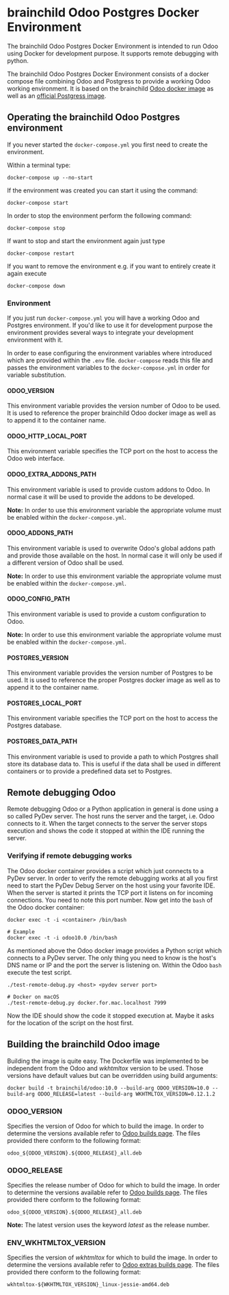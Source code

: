 # brainchild Odoo Postgres Docker Environment
The brainchild Odoo Postgres Docker Environment is intended to run Odoo using 
Docker for development purpose. It supports remote debugging with python.

The brainchild Odoo Postgres Docker Environment consists of a docker compose 
file combining Odoo and Postgress to provide a working Odoo working environment. 
It is based on the brainchild [Odoo docker image](https://hub.docker.com/r/brainchild/odoo) 
as well as an [official Postgress image](https://hub.docker.com/_/postgres/).

## Operating the brainchild Odoo Postgres environment
If you never started the `docker-compose.yml` you first need to create the environment.

Within a terminal type:

	docker-compose up --no-start

If the environment was created you can start it using the command:

	docker-compose start
	
In order to stop the environment perform the following command:

	docker-compose stop
	
If want to stop and start the environment again just type

	docker-compose restart
	
If you want to remove the environment e.g. if you want to entirely create it 
again execute

	docker-compose down

### Environment
If you just run `docker-compose.yml` you will have a working Odoo and Postgres
environment. If you'd like to use it for development purpose the environment
provides several ways to integrate your development environment with it.

In order to ease configuring the environment variables where introduced which 
are provided within the `.env` file. `docker-compose` reads this file and passes
the environment variables to the `docker-compose.yml` in order for variable 
substitution.

#### ODOO\_VERSION 
This environment variable provides the version number of Odoo to be used. It
is used to reference the proper brainchild Odoo docker image as well as to 
append it to the container name.

#### ODOO\_HTTP\_LOCAL\_PORT
This environment variable specifies the TCP port on the host to access the Odoo 
web interface.

#### ODOO\_EXTRA\_ADDONS\_PATH
This environment variable is used to provide custom addons to Odoo. In normal
case it will be used to provide the addons to be developed.

__Note:__ In order to use this environment variable the appropriate volume must
be enabled within the `docker-compose.yml`. 

#### ODOO\_ADDONS\_PATH
This environment variable is used to overwrite Odoo's global addons path and 
provide those available on the host. In normal case it will only be used if a 
different version of Odoo shall be used.

__Note:__ In order to use this environment variable the appropriate volume must
be enabled within the `docker-compose.yml`.

#### ODOO\_CONFIG\_PATH
This environment variable is used to provide a custom configuration to Odoo.

__Note:__ In order to use this environment variable the appropriate volume must
be enabled within the `docker-compose.yml`.

#### POSTGRES\_VERSION 
This environment variable provides the version number of Postgres to be used. It
is used to reference the proper Postgres docker image as well as to 
append it to the container name.

#### POSTGRES\_LOCAL\_PORT
This environment variable specifies the TCP port on the host to access the
Postgres database.

#### POSTGRES\_DATA\_PATH
This environment variable is used to provide a path to which Postgres shall 
store its database data to. This is useful if the data shall be used in 
different containers or to provide a predefined data set to Postgres.

## Remote debugging Odoo
Remote debugging Odoo or a Python application in general is done using a so 
called PyDev server. The host runs the server and the target, i.e. Odoo 
connects to it. When the target connects to the server the server stops 
execution and shows the code it stopped at within the IDE running the server.

### Verifying if remote debugging works
The Odoo docker container provides a script which just connects to a PyDev 
server. In order to verify the remote debugging works at all you first need 
to start the PyDev Debug Server on the host using your favorite IDE. When the 
server is started it prints the TCP port it listens on for incoming connections. 
You need to note this port number. Now get into the `bash` of the Odoo docker 
container:

	docker exec -t -i <container> /bin/bash
	
	# Example
	docker exec -t -i odoo10.0 /bin/bash

As mentioned above the Odoo docker image provides a Python script which 
connects to a PyDev server. The only thing you need to know is the host's DNS 
name or IP and the port the server is listening on. Within the Odoo `bash` 
execute the test script.

	./test-remote-debug.py <host> <pydev server port>
	
	# Docker on macOS  
	./test-remote-debug.py docker.for.mac.localhost 7999
	
Now the IDE should show the code it stopped execution at. Maybe it asks for the location of the script on the host first.

## Building the brainchild Odoo image
Building the image is quite easy. The Dockerfile was implemented to be 
independent from the Odoo and _wkhtmltox_ version to be used. Those versions
have default values but can be overridden using build arguments:

    docker build -t brainchild/odoo:10.0 --build-arg ODOO_VERSION=10.0 --build-arg ODOO_RELEASE=latest --build-arg WKHTMLTOX_VERSION=0.12.1.2 

### ODOO\_VERSION
Specifies the version of Odoo for which to build the image. In order to 
determine the versions available refer to [Odoo builds page](http://nightly.odoo.com).
The files provided there conform to the following format:

    odoo_${ODOO_VERSION}.${ODOO_RELEASE}_all.deb
    
### ODOO\_RELEASE
Specifies the release number of Odoo for which to build the image. In order to 
determine the versions available refer to [Odoo builds page](http://nightly.odoo.com).
The files provided there conform to the following format:

    odoo_${ODOO_VERSION}.${ODOO_RELEASE}_all.deb

__Note:__ The latest version uses the keyword _latest_ as the release number.

### ENV\_WKHTMLTOX\_VERSION
Specifies the version of _wkhtmltox_ for which to build the image. In order to 
determine the versions available refer to 
[Odoo extras builds page](http://nightly.odoo.com/extra).
The files provided there conform to the following format:

    wkhtmltox-${WKHTMLTOX_VERSION}_linux-jessie-amd64.deb
